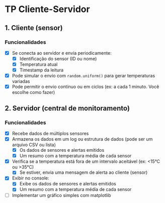 # TP Cliente-Servidor

## 1. Cliente (sensor)

### Funcionalidades

- [x] Se conecta ao servidor e envia periodicamente:
  - [x] Identificação do sensor (ID ou nome)
  - [x] Temperatura atual
  - [x] Timestamp da leitura

- [x] Pode simular o envio com `random.uniform()` para gerar temperaturas variadas
- [x] Pode permitir o envio contínuo ou em ciclos (ex: a cada 1 minuto. Você escolhe como fazer)

## 2. Servidor (central de monitoramento)

### Funcionalidades

- [x] Recebe dados de múltiplos sensores
- [x] Armazena os dados em um log ou estrutura de dados (pode ser um arquivo CSV ou lista)
  - [x] Os dados de sensores e alertas emitidos
  - [x] Um resumo com a temperatura média de cada sensor

- [x] Verifica se a temperatura está fora de um intervalo aceitável (ex: <15°C ou >35°C)
  - [x] Se estiver, envia uma mensagem de alerta ao cliente (sensor)

- [x] Exibir no console:
  - [x] Exibe os dados de sensores e alertas emitidos
  - [x] Um resumo com a temperatura média de cada sensor

- [ ] Implementar um gráfico simples com matplotlib

